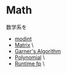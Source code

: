 # Math

数学系を

- [modint](./modint.md)
- [Matrix](./matrix.md) \\
- [Garner's Algorithm](./garner.md)
- [Polynomial](./polynomial.md) \\
- [Runtime fp](./runtime_fp.md) \\
